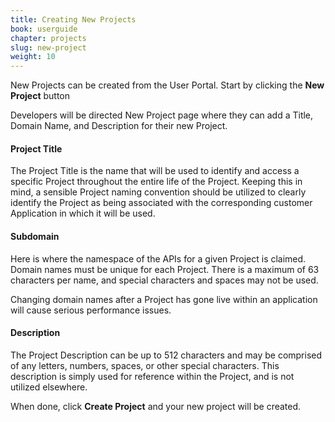 ```yaml
---
title: Creating New Projects
book: userguide
chapter: projects
slug: new-project
weight: 10
---
```

New Projects can be created from the User Portal. Start by clicking the **New Project** button

Developers will be directed New Project page where they can add a Title, Domain Name, and Description for their new Project.

#### Project Title

The Project Title is the name that will be used to identify and access a specific Project throughout the entire life of the Project.  Keeping this in mind, a sensible Project naming convention should be utilized to clearly identify the Project as being associated with the corresponding customer Application in which it will be used.  

#### Subdomain

Here is where the namespace of the APIs for a given Project is claimed.
Domain names must be unique for each Project. There is a maximum of 63 characters per name, and special characters and spaces may not be used.

<p class="note">Changing domain names after a Project has gone live within an application will cause serious performance issues.</p>

#### Description

The Project Description can be up to 512 characters and may be comprised of any letters, numbers, spaces, or other special characters. This description is simply used for reference within the Project, and is not utilized elsewhere.

When done, click **Create Project** and your new project will be created.
